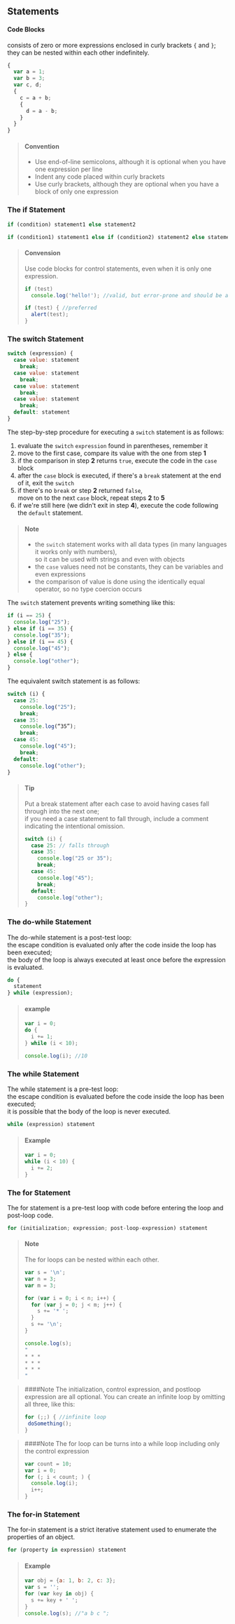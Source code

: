 ## Statements

#### Code Blocks
consists of zero or more expressions enclosed in curly brackets `{` and `}`;
they can be nested within each other indefinitely.

```js
{
  var a = 1;
  var b = 3;
  var c, d;
  {
    c = a + b;
    {
      d = a - b;
    }
  }
}
```

> #### Convention
> * Use end-of-line semicolons, although it is optional when you have one expression per line
> * Indent any code placed within curly brackets
> * Use curly brackets, although they are optional when you have a block of only one expression

### The if Statement

```js
if (condition) statement1 else statement2
```
```js
if (condition1) statement1 else if (condition2) statement2 else statement3
```

> #### Convension 
> Use code blocks for control statements, even when it is only one expression.
> ```js
> if (test)
>   console.log('hello!'); //valid, but error-prone and should be avoided
> 
> if (test) { //preferred
>   alert(test);
> }

### The switch Statement

```js
switch (expression) {
  case value: statement
    break;
  case value: statement
    break;
  case value: statement
    break;
  case value: statement
    break;
  default: statement
}
```

The step-by-step procedure for executing a `switch` statement is as follows:

1. evaluate the `switch` `expression` found in parentheses, remember it
2. move to the first case, compare its value with the one from step **1**
3. if the comparison in step **2** returns `true`, execute the code in the `case` block
4. after the `case` block is executed, if there's a `break` statement at the end of it, exit the `switch`
5. if there's no `break` or step **2** returned `false`,  
move on to the next `case` block, repeat steps **2** to **5**
6. if we're still here (we didn't exit in step **4**), execute the code following the `default` statement.

> #### Note
>
> * the `switch` statement works with all data types (in many languages it works only with numbers),  
> so it can be used with strings and even with objects
> * the `case` values need not be constants, they can be variables and even expressions
> * the comparison of value is done using the identically equal operator, so no type coercion occurs

The `switch` statement prevents writing something like this:

```js
if (i == 25) {
  console.log("25");
} else if (i == 35) {
  console.log("35");
} else if (i == 45) {
  console.log("45");
} else {
  console.log("other");
}
```

The equivalent switch statement is as follows:

```js
switch (i) {
  case 25:
    console.log("25");
    break;
  case 35:
    console.log(“35”);
    break;
  case 45:
    console.log("45");
    break;
  default:
    console.log("other");
}
```

> #### Tip
> Put a break statement after each case to avoid having cases fall through into the next one;  
> if you need a case statement to fall through, include a comment indicating the intentional omission.
>
> ```js
> switch (i) {
>   case 25: // falls through
>   case 35:
>     console.log("25 or 35");
>     break;
>   case 45:
>     console.log("45");
>     break;
>   default:
>     console.log("other");
> }
> ```

### The do-while Statement

The do-while statement is a post-test loop:  
the escape condition is evaluated only after the code inside the loop has been executed;  
the body of the loop is always executed at least once before the expression is evaluated.

```js
do {
  statement
} while (expression);
```

> #### example
> 
> ```js
> var i = 0;
> do {
>   i += 1;
> } while (i < 10);
> 
> console.log(i); //10
> ```

### The while Statement

The while statement is a pre-test loop:  
the escape condition is evaluated before the code inside the loop has been executed;  
it is possible that the body of the loop is never executed.

```js
while (expression) statement
```

> #### Example
> 
> ```js
> var i = 0;
> while (i < 10) {
>   i += 2;
> }
> ```

### The for Statement

The for statement is a pre-test loop with code before entering the loop and post-loop code.

```js
for (initialization; expression; post-loop-expression) statement
```

> #### Note
> The for loops can be nested within each other.
> 
> ```js
> var s = '\n';
> var n = 3;
> var m = 3;
> 
> for (var i = 0; i < n; i++) {
>   for (var j = 0; j < m; j++) {
>     s += '* ';
>   }
>   s += '\n';
> }
>
> console.log(s);
> "
> * * *
> * * *
> * * *
> "

> ####Note
> The initialization, control expression, and postloop expression are all optional.
> You can create an infinite loop by omitting all three, like this:
>
> ```js
> for (;;) { //infinite loop
>  doSomething();
> }
> ```

> ####Note
> The for loop can be turns into a while loop including only the control expression
> 
> ```js
> var count = 10;
> var i = 0;
> for (; i < count; ) {
>   console.log(i);
>   i++;
> }
> ```

### The for-in Statement

The for-in statement is a strict iterative statement used to enumerate the properties of an object.

```js
for (property in expression) statement
```

> #### Example
> 
> ```js
> var obj = {a: 1, b: 2, c: 3};
> var s = '';
> for (var key in obj) {
>   s += key + ' ';
> }
> console.log(s); //"a b c ";
> ```
